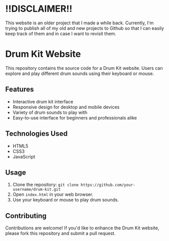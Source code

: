 # !!DISCLAIMER!!
This website is an older project that I made a while back. Currently, I'm trying to publish all of my old and new projects to Github so that I can easily keep track of them and in case I want to revisit them.
# Drum Kit Website

This repository contains the source code for a Drum Kit website. Users can explore and play different drum sounds using their keyboard or mouse.

## Features

- Interactive drum kit interface
- Responsive design for desktop and mobile devices
- Variety of drum sounds to play with
- Easy-to-use interface for beginners and professionals alike

## Technologies Used

- HTML5
- CSS3
- JavaScript

## Usage

1. Clone the repository: `git clone https://github.com/your-username/drum-kit.git`
2. Open `index.html` in your web browser.
3. Use your keyboard or mouse to play drum sounds.

## Contributing

Contributions are welcome! If you'd like to enhance the Drum Kit website, please fork this repository and submit a pull request. 
